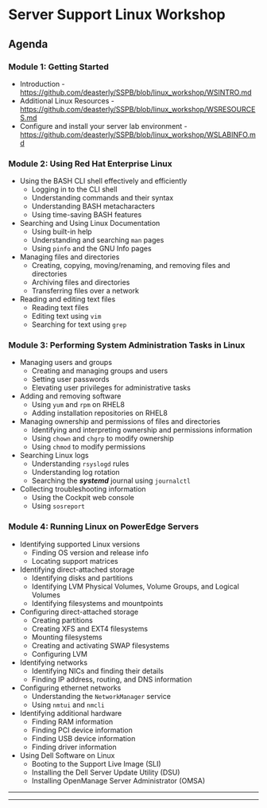 # Server Support Linux Workshop

## Agenda

### Module 1: Getting Started
  - Introduction - https://github.com/deasterly/SSPB/blob/linux_workshop/WSINTRO.md
  - Additional Linux Resources - https://github.com/deasterly/SSPB/blob/linux_workshop/WSRESOURCES.md
  - Configure and install your server lab environment - https://github.com/deasterly/SSPB/blob/linux_workshop/WSLABINFO.md

### Module 2: Using Red Hat Enterprise Linux
  - Using the BASH CLI shell effectively and efficiently
    - Logging in to the CLI shell
    - Understanding commands and their syntax
    - Understanding BASH metacharacters
    - Using time-saving BASH features   
  - Searching and Using Linux Documentation
    - Using built-in help
    - Understanding and searching `man` pages
    - Using `pinfo` and the GNU Info pages
  - Managing files and directories
    - Creating, copying, moving/renaming, and removing files and directories
    - Archiving files and directories
    - Transferring files over a network
  - Reading and editing text files
    - Reading text files
    - Editing text using `vim`
    - Searching for text using `grep` 

### Module 3: Performing System Administration Tasks in Linux
  - Managing users and groups
    - Creating and managing groups and users
    - Setting user passwords
    - Elevating user privileges for administrative tasks 
  - Adding and removing software
    - Using `yum` and `rpm` on RHEL8
    - Adding installation repositories on RHEL8
  - Managing ownership and permissions of files and directories
    - Identifying and interpreting ownership and permissions information
    - Using `chown` and `chgrp` to modify ownership
    - Using `chmod` to modify permissions 
  - Searching Linux logs
    - Understanding `rsyslogd` rules
    - Understanding log rotation
    - Searching the ***systemd*** journal using `journalctl`   
  - Collecting troubleshooting information
    - Using the Cockpit web console
    - Using `sosreport` 

### Module 4: Running Linux on PowerEdge Servers
  - Identifying supported Linux versions
    - Finding OS version and release info
    - Locating support matrices
  - Identifying direct-attached storage
    - Identifying disks and partitions
    - Identifying LVM Physical Volumes, Volume Groups, and Logical Volumes
    - Identifying filesystems and mountpoints 
  - Configuring direct-attached storage
    - Creating partitions
    - Creating XFS and EXT4 filesystems
    - Mounting filesystems
    - Creating and activating SWAP filesystems
    - Configuring LVM 
  - Identifying networks
    - Identifying NICs and finding their details
    - Finding IP address, routing, and DNS information
  - Configuring ethernet networks
    - Understanding the `NetworkManager` service
    - Using `nmtui` and `nmcli` 
  - Identifying additional hardware
    - Finding RAM information
    - Finding PCI device information
    - Finding USB device information
    - Finding driver information
  - Using Dell Software on Linux
    - Booting to the Support Live Image (SLI)    
    - Installing the Dell Server Update Utility (DSU)
    - Installing OpenManage Server Administrator (OMSA)

*****
*****
